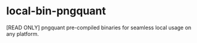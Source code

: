 # local-bin-pngquant
[READ ONLY] pngquant pre-compiled binaries for seamless local usage on any platform.

